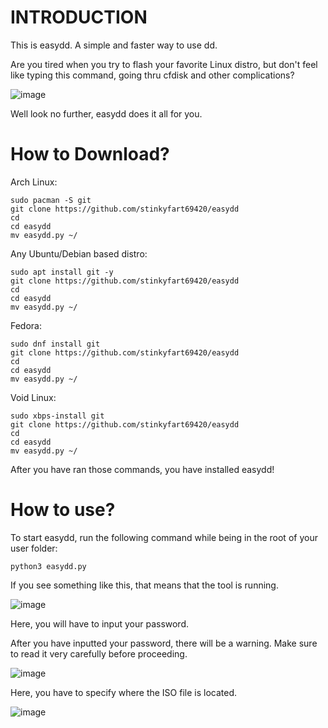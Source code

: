 # INTRODUCTION
This is easydd. A simple and faster way to use dd.

Are you tired when you try to flash your favorite Linux distro, but don't feel like typing this command, going thru cfdisk and other complications?

![image](https://github.com/user-attachments/assets/dc034c61-cfdd-4e08-b7b7-c43f06c1c8ff)

Well look no further, easydd does it all for you.

# How to Download?

Arch Linux:
```
sudo pacman -S git
git clone https://github.com/stinkyfart69420/easydd
cd
cd easydd
mv easydd.py ~/
```

Any Ubuntu/Debian based distro:
```
sudo apt install git -y
git clone https://github.com/stinkyfart69420/easydd
cd
cd easydd
mv easydd.py ~/
```

Fedora:
```
sudo dnf install git
git clone https://github.com/stinkyfart69420/easydd
cd
cd easydd
mv easydd.py ~/
```

Void Linux:
```
sudo xbps-install git
git clone https://github.com/stinkyfart69420/easydd
cd
cd easydd
mv easydd.py ~/
``` 

After you have ran those commands, you have installed easydd!

# How to use?

To start easydd, run the following command while being in the root of your user folder:
```
python3 easydd.py
```

If you see something like this, that means that the tool is running.

![image](https://github.com/user-attachments/assets/2658b139-d6fc-4777-8d54-41756b6581af)

Here, you will have to input your password. 

After you have inputted your password, there will be a warning. Make sure to read it very carefully before proceeding.

![image](https://github.com/user-attachments/assets/a97d3355-f639-4714-a4e6-f7245aaee336)

Here, you have to specify where the ISO file is located.

![image](https://github.com/user-attachments/assets/b7511ee0-188b-4a86-ade5-2af9e9591217)




